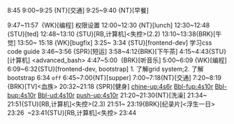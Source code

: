 
8:45
9:00~9:25 {NT}[交通]
9:25~9:40 {NT}[早餐]

9:47~11:57  {WK}[编程]<WA> 权限设置
12:00~12:30 {NT}[lunch]
12:30~12:48 {STU}[ted]
12:48~13:10 {STU}[RB,计算机]<失控>(2.2)
13:10~13:38{BRK}[午觉]
13:50~ 15:18 {WK}[bugfix] <WA>
3:25~ 3:34 {STU}[frontend-dev] 学习css code guide
3:46~3:56 {SPR}[短运]
3:58~4:12{BRK}[下午茶]
4:15~4:43{STU}[计算机] <advanced_bash>
4:47~5:00  {BRK}[听音乐]
5:00~6:09 {WK}[编程] <WA>
6:09~6:32{STU}[frontend-dev, bootstrap] 1. 了解grid system;2. 了解bootstrap
6:34 `off`
6:45~7:00{NT}[supper]
7:00~7:18{NT}[交通]
7:20~8:19 {BRK}[TV]<血族>
20:32~21:18 {SPR}[健身] <chine-up:4s6r> <Bbl-fup:4s10r> <Bbl-bup:4s10r> <Bbl-ud:4s10r> <push-up:4s10r>
21:20~21:30{NT}[洗澡]
21:34~ 21:51{STU}[RB,计算机]<失控>(2.3)
21:51~ 23:19{BRK}[纪录片]<浮生一日>
23:26  ~23:41{STU}[RB,计算机]<失控>
23:44
